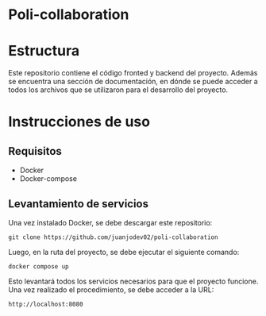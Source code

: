 # Poli-collaboration
# Estructura
Este repositorio contiene el código fronted y backend del proyecto.
Además se encuentra una sección de documentación, en dónde se puede acceder a todos los archivos que se utilizaron para el desarrollo del proyecto.
# Instrucciones de uso
## Requisitos
  - Docker
  - Docker-compose

## Levantamiento de servicios
Una vez instalado Docker, se debe descargar este repositorio:
```
git clone https://github.com/juanjodev02/poli-collaboration
```
Luego, en la ruta del proyecto, se debe ejecutar el siguiente comando:
```
docker compose up
```
Esto levantará todos los servicios necesarios para que el proyecto funcione.
Una vez realizado el procedimiento, se debe acceder a la URL:
```
http://localhost:8080
```